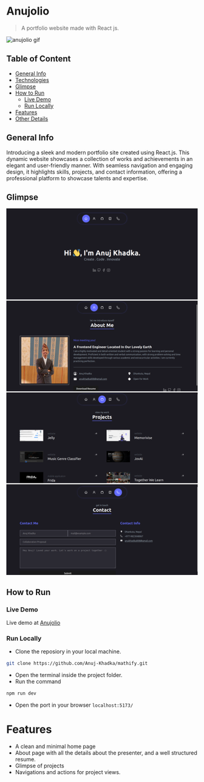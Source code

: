 # Anujolio
> A portfolio website made with React js.

![anujolio gif](documentations/vids/anujolio-gif.gif)


## Table of Content 
- [General Info](#general-info)
- [Technologies](#technologies)
- [Glimpse](#glimpse)
- [How to Run](#how-to-run)
    - [Live Demo](#live-demo)
    - [Run Locally](#run-locally)
- [Features](#features)
- [Other Details](#other-details)

## General Info
Introducing a sleek and modern portfolio site created using React.js. This dynamic website showcases a collection of works and achievements in an elegant and user-friendly manner. With seamless navigation and engaging design, it highlights skills, projects, and contact information, offering a professional platform to showcase talents and expertise.

## Glimpse
<p>
    <img src="documentations/images/home.png" alt="home" />
    <img src="documentations/images/about.png" alt="about" />
    <img src="documentations/images/projects.png" alt="projects" />
    <img src="documentations/images/contact.png" alt="contact" />
</p>

## How to Run
### Live Demo
Live demo at <a href="https://anujolio.netlify.app/" target="_blank">Anujolio</a>

### Run Locally
- Clone the reposiory in your local machine.
```bash
git clone https://github.com/Anuj-Khadka/mathify.git
```
- Open the terminal inside the project folder.
- Run the command
```bash
npm run dev
```
- Open the port in your browser `localhost:5173/` <br/>

# Features
- A clean and minimal home page
- About page with all the details about the presenter, and a well structured resume.
- Glimpse of projects
- Navigations and actions for project views.

